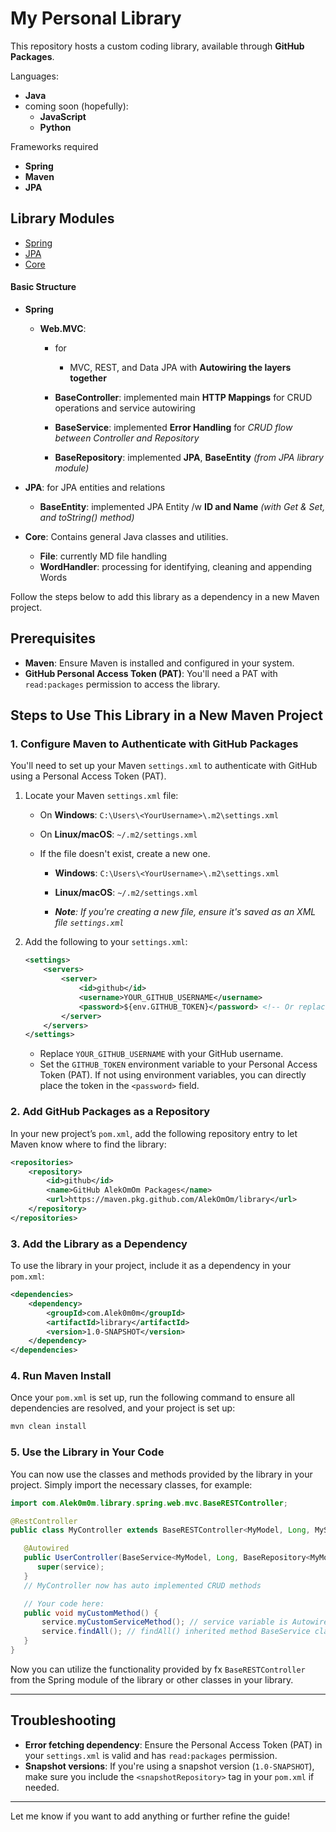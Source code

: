 
# My Personal Library

This repository hosts a custom coding library, available through **GitHub Packages**. 

Languages:
- **Java**
- coming soon (hopefully): 
    - **JavaScript**
    - **Python**

Frameworks required
- **Spring**
- **Maven**
- **JPA**

## Library Modules

- [Spring](docs/spring-module.md)
- [JPA](docs/jpa-module.md)
- [Core](docs/core-module.md)

#### Basic Structure
- **Spring** 
  - **Web.MVC**:   
    - for     
      - MVC, REST, and Data JPA with **Autowiring the layers together**
      
    - **BaseController**: implemented main **HTTP Mappings** for CRUD operations and service autowiring
    - **BaseService**: implemented **Error Handling** for _CRUD flow between Controller and Repository_
    - **BaseRepository**: implemented **JPA**, **BaseEntity** _(from JPA library module)_ 


- **JPA**: for JPA entities and relations 
  - **BaseEntity**: implemented JPA Entity /w **ID and Name** _(with Get & Set, and toString() method)_


- **Core**: Contains general Java classes and utilities.
   - **File**: currently MD file handling
   - **WordHandler**: processing for identifying, cleaning and appending Words

Follow the steps below to add this library as a dependency in a new Maven project.

## Prerequisites

- **Maven**: Ensure Maven is installed and configured in your system.
- **GitHub Personal Access Token (PAT)**: You'll need a PAT with `read:packages` permission to access the library.

## Steps to Use This Library in a New Maven Project

### 1. **Configure Maven to Authenticate with GitHub Packages**

You'll need to set up your Maven `settings.xml` to authenticate with GitHub using a Personal Access Token (PAT).

1. Locate your Maven `settings.xml` file:
    - On **Windows**: `C:\Users\<YourUsername>\.m2\settings.xml`
    - On **Linux/macOS**: `~/.m2/settings.xml`

    - If the file doesn't exist, create a new one.
      - **Windows**: `C:\Users\<YourUsername>\.m2\settings.xml`
      - **Linux/macOS**: `~/.m2/settings.xml`

       - _**Note**: If you're creating a new file, ensure it's saved as an XML file `settings.xml`_      
        


2. Add the following to your `settings.xml`:

   ```xml
   <settings>
       <servers>
           <server>
               <id>github</id>
               <username>YOUR_GITHUB_USERNAME</username>
               <password>${env.GITHUB_TOKEN}</password> <!-- Or replace with your PAT -->
           </server>
       </servers>
   </settings>
   ```

    - Replace `YOUR_GITHUB_USERNAME` with your GitHub username.
    - Set the `GITHUB_TOKEN` environment variable to your Personal Access Token (PAT). If not using environment variables, you can directly place the token in the `<password>` field.

### 2. **Add GitHub Packages as a Repository**

In your new project’s `pom.xml`, add the following repository entry to let Maven know where to find the library:

```xml
<repositories>
    <repository>
        <id>github</id>
        <name>GitHub AlekOmOm Packages</name>
        <url>https://maven.pkg.github.com/AlekOmOm/library</url>
    </repository>
</repositories>
```

### 3. **Add the Library as a Dependency**

To use the library in your project, include it as a dependency in your `pom.xml`:

```xml
<dependencies>
    <dependency>
        <groupId>com.Alek0m0m</groupId>
        <artifactId>library</artifactId>
        <version>1.0-SNAPSHOT</version>
    </dependency>
</dependencies>
```

### 4. **Run Maven Install**

Once your `pom.xml` is set up, run the following command to ensure all dependencies are resolved, and your project is set up:

```bash
mvn clean install
```

### 5. **Use the Library in Your Code**

You can now use the classes and methods provided by the library in your project. Simply import the necessary classes, for example:

```java
import com.Alek0m0m.library.spring.web.mvc.BaseRESTController;

@RestController
public class MyController extends BaseRESTController<MyModel, Long, MyService>  {

   @Autowired
   public UserController(BaseService<MyModel, Long, BaseRepository<MyModel, Long>> service) {
      super(service);
   }
   // MyController now has auto implemented CRUD methods

   // Your code here:
   public void myCustomMethod() {
       service.myCustomServiceMethod(); // service variable is Autowired and Accessible in MyController
       service.findAll(); // findAll() inherited method BaseService class
   }
}
```

Now you can utilize the functionality provided by fx `BaseRESTController` from the Spring module of the library or other classes in your library.

---

## Troubleshooting

- **Error fetching dependency**: Ensure the Personal Access Token (PAT) in your `settings.xml` is valid and has `read:packages` permission.
- **Snapshot versions**: If you're using a snapshot version (`1.0-SNAPSHOT`), make sure you include the `<snapshotRepository>` tag in your `pom.xml` if needed.

---

Let me know if you want to add anything or further refine the guide!